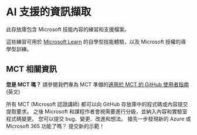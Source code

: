 # AI 支援的資訊擷取
<!-- Change the title above as appropriate -->

<!-- Review the notes in the index.md file to set up the repo for GitHub Pages -->

此存放庫包含 Microsoft 技能內容的練習和支援檔案。

這些練習可用於 [Microsoft Learn](https://learn.microsoft.com) 的自學型技能體驗，以及 Microsoft 授權的導學型訓練。
<!-- Update the paragraph above with a link to a specific Learning Path or course as appropriate -->

## MCT 相關資訊
<!-- You can remove this section if the exercises will not be used to support Microsoft Official Curriculum ILT -->

**您是 MCT 嗎？** 請參閱我們專為 MCT 準備的[適用於 MCT 的 GitHub 使用者指南](https://microsoftlearning.github.io/MCT-User-Guide/) (英文)

所有 MCT (Microsoft 認證講師) 都可以向 GitHub 存放庫中的程式碼或內容提交提取要求。 之後 Microsoft 和課程作者會視需要進行分級，並納入內容和實驗室程式碼變更。 您可以提交 bug、變更、改進和想法。 搶先一步發現新的 Azure 或 Microsoft 365 功能了嗎？ 提交新的示範！
